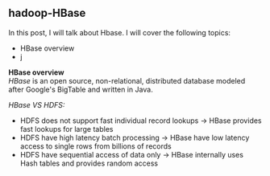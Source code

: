 ## hadoop-HBase

In this post, I will talk about Hbase. I will cover the following topics:  
- HBase overview
- j

**HBase overview**  
_HBase_ is an open source, non-relational, distributed database modeled after Google's BigTable and written in Java.

_HBase VS HDFS:_   
- HDFS does not support fast individual record lookups -> HBase provides fast lookups for large tables
- HDFS have high latency batch processing -> HBase have low latency access to single rows from billions of records
- HDFS have sequential access of data only -> HBase internally uses Hash tables and provides random access

